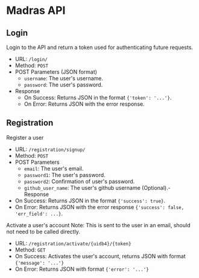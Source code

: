# Madras API

## Login
Login to the API and return a token used for authenticating future requests.
- URL: `/login/`
- Method: `POST`
- POST Parameters (JSON format)
    - `username`: The user's username.
    - `password`: The user's password.
- Response
    - On Success: Returns JSON in the format `{'token': '...'}`.
    - On Error: Returns JSON with the error response.

## Registration
Register a user
- URL: `/registration/signup/`
- Method: `POST`
- POST Parameters
    - `email`: The user's email.
    - `password1`: The user's password.
    - `password2`: Confirmation of user's password.
    - `github_user_name`: The user's github username (Optional).- Response
- On Success: Returns JSON in the format `{'success': true}`.
- On Error: Returns JSON with the error response `{'success': false, 'err_field': ...}`.

Activate a user's account
Note: This is sent to the user in an email, should not need to be called directly.
- URL: `/registration/activate/{uidb4}/{token}`
- Method: `GET`
- On Success: Activates the user's account, returns JSON with format `{'message': '...'}`
- On Error: Returns JSON with format `{'error': '...'}`
